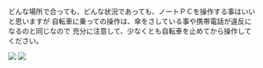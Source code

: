 どんな場所で合っても、どんな状況であっても、ノートＰＣを操作する事はいいと思いますが
自転車に乗っての操作は、傘をさしている事や携帯電話が違反になるのと同じなので
充分に注意して、少なくとも自転車を止めてから操作してください。

<img src="http://media.tumblr.com/7Y1J48dAJhn1d40q7S5Uw6z3o1_500.png" />
<img src="http://22.media.tumblr.com/tumblr_kt9zfihCQK1qa2fy3o1_400.jpg" />

